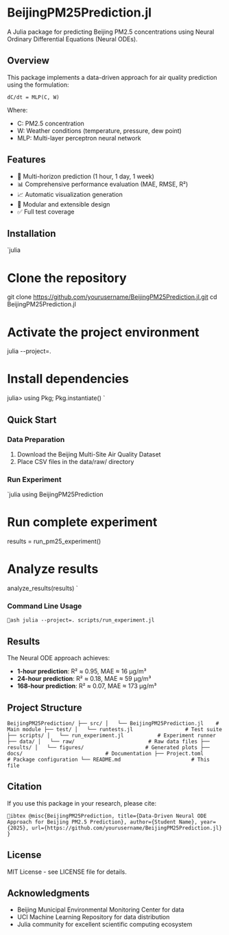 ﻿# BeijingPM25Prediction.jl

A Julia package for predicting Beijing PM2.5 concentrations using Neural Ordinary Differential Equations (Neural ODEs).

## Overview

This package implements a data-driven approach for air quality prediction using the formulation:

`
dC/dt = MLP(C, W)
`

Where:
- C: PM2.5 concentration
- W: Weather conditions (temperature, pressure, dew point)  
- MLP: Multi-layer perceptron neural network

## Features

- 🎯 Multi-horizon prediction (1 hour, 1 day, 1 week)
- 📊 Comprehensive performance evaluation (MAE, RMSE, R²)
- 📈 Automatic visualization generation
- 🔧 Modular and extensible design
- ✅ Full test coverage

## Installation

`julia
# Clone the repository
git clone https://github.com/yourusername/BeijingPM25Prediction.jl.git
cd BeijingPM25Prediction.jl

# Activate the project environment
julia --project=.

# Install dependencies
julia> using Pkg; Pkg.instantiate()
`

## Quick Start

### Data Preparation
1. Download the Beijing Multi-Site Air Quality Dataset
2. Place CSV files in the data/raw/ directory

### Run Experiment
`julia
using BeijingPM25Prediction

# Run complete experiment
results = run_pm25_experiment()

# Analyze results
analyze_results(results)
`

### Command Line Usage
`ash
julia --project=. scripts/run_experiment.jl
`

## Results

The Neural ODE approach achieves:
- **1-hour prediction**: R² ≈ 0.95, MAE ≈ 16 μg/m³
- **24-hour prediction**: R² ≈ 0.18, MAE ≈ 59 μg/m³  
- **168-hour prediction**: R² ≈ 0.07, MAE ≈ 173 μg/m³

## Project Structure

`
BeijingPM25Prediction/
├── src/
│   └── BeijingPM25Prediction.jl    # Main module
├── test/
│   └── runtests.jl                 # Test suite
├── scripts/
│   └── run_experiment.jl           # Experiment runner
├── data/
│   └── raw/                        # Raw data files
├── results/
│   └── figures/                    # Generated plots
├── docs/                           # Documentation
├── Project.toml                    # Package configuration
└── README.md                       # This file
`

## Citation

If you use this package in your research, please cite:

`ibtex
@misc{BeijingPM25Prediction,
  title={Data-Driven Neural ODE Approach for Beijing PM2.5 Prediction},
  author={Student Name},
  year={2025},
  url={https://github.com/yourusername/BeijingPM25Prediction.jl}
}
`

## License

MIT License - see LICENSE file for details.

## Acknowledgments

- Beijing Municipal Environmental Monitoring Center for data
- UCI Machine Learning Repository for data distribution
- Julia community for excellent scientific computing ecosystem
